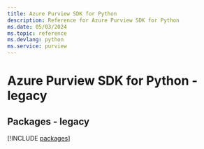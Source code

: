 ```yaml
---
title: Azure Purview SDK for Python
description: Reference for Azure Purview SDK for Python
ms.date: 05/03/2024
ms.topic: reference
ms.devlang: python
ms.service: purview
---
```

# Azure Purview SDK for Python - legacy
## Packages - legacy
[!INCLUDE [packages](purview-index.md)]